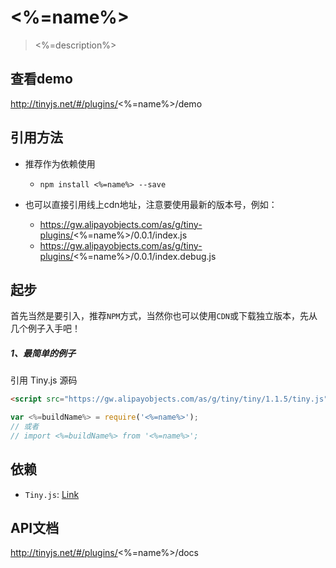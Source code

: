 # <%=name%>

> <%=description%>

## 查看demo

http://tinyjs.net/#/plugins/<%=name%>/demo

## 引用方法

- 推荐作为依赖使用

  - `npm install <%=name%> --save`

- 也可以直接引用线上cdn地址，注意要使用最新的版本号，例如：

  - https://gw.alipayobjects.com/as/g/tiny-plugins/<%=name%>/0.0.1/index.js
  - https://gw.alipayobjects.com/as/g/tiny-plugins/<%=name%>/0.0.1/index.debug.js

## 起步
首先当然是要引入，推荐`NPM`方式，当然你也可以使用`CDN`或下载独立版本，先从几个例子入手吧！

##### 1、最简单的例子

引用 Tiny.js 源码
``` html
<script src="https://gw.alipayobjects.com/as/g/tiny/tiny/1.1.5/tiny.js"></script>
```
``` js
var <%=buildName%> = require('<%=name%>');
// 或者
// import <%=buildName%> from '<%=name%>';
```

## 依赖
- `Tiny.js`: [Link](http://tinyjs.net/#/docs/api)

## API文档

http://tinyjs.net/#/plugins/<%=name%>/docs
